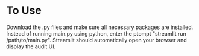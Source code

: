 # To Use

Download the .py files and make sure all necessary packages are installed.
Instead of running main.py using python, enter the ptompt "streamlit run /path/to/main.py".
Streamlit should automatically open your browser and display the audit UI.
